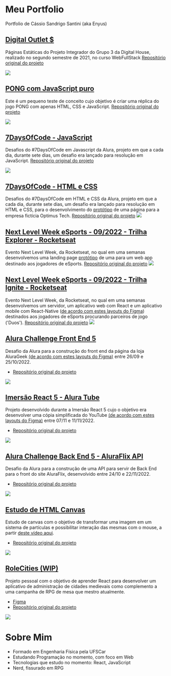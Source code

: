 # Meu Portfolio
Portfolio de Cássio Sandrigo Santini (aka Enyus)

## <a target="_blank" href="https://enyus.github.io/DO$/">Digital Outlet $</a>
Páginas Estáticas do Projeto Integrador do Grupo 3 da Digital House, realizado no segundo semestre de 2021, no curso WebFullStack
<a target="_blank" href="https://github.com/Enyus/PIDH2021-Digital-Outlet">Repositório original do projeto</a>
<div><img src="https://media.giphy.com/media/OGBdEipJsoIi81089t/giphy.gif"></div>

## <a target="_blank" href="https://enyus.github.io/pong/">PONG com JavaScript puro</a>
Este é um pequeno teste de conceito cujo objetivo é criar uma réplica do jogo PONG com apenas HTML, CSS e JavaScript.
<a target="_blank" href="https://github.com/Enyus/Pong-JS-Puro">Repositório original do projeto</a>
<div><img src="https://media.giphy.com/media/eRATjM94rRNwTtWvwV/giphy.gif"></div>

## <a target="_blank" href="https://enyus.github.io/7DoC-JS">7DaysOfCode - JavaScript</a>
Desafios do #7DaysOfCode em Javascript da Alura, projeto em que a cada dia, durante sete dias, um desafio era lançado para resolução em JavaScript.
<a target="_blank" href="https://github.com/Enyus/7DoC-JS">Repositório original do projeto</a>
<div><img src="https://media.giphy.com/media/402HofFrPzfATK7prR/giphy.gif"></div>

## <a target="_blank" href="https://enyus.github.io/7DoC-HTML-CSS/">7DaysOfCode - HTML e CSS</a>
Desafios do #7DaysOfCode em HTML e CSS da Alura, projeto em que a cada dia, durante sete dias, um desafio era lançado para resolução em HTML e CSS, para o desenvolvimento do <a target="_blank" href="https://www.figma.com/file/mm3MLozvUDGhDRTxSLlGL5/7daysOfCode-HTML-CSS">protótipo</a> de uma página para a empresa fictícia Optimus Tech.
<a target="_blank" href="https://github.com/Enyus/7DoC-HTML-CSS">Repositório original do projeto</a>
<img src="https://i.imgur.com/O0gjP1q.png">

## <a target="_blank" href="https://enyus.github.io/nlwesportsexplorer/">Next Level Week eSports - 09/2022 - Trilha Explorer - Rocketseat</a>
Evento Next Level Week, da Rocketseat, no qual em uma semanas desenvolvemos uma landing page <a target="_blank" href="https://www.figma.com/file/bMsaifJpkuUj59ZW5vLqw6/NLW-eSports-(Community)?node-id=79%3A2502">protótipo</a> de uma para um web app destinado aos jogadores de eSports.
<a target="_blank" href="https://github.com/Enyus/nlwesportsexplorer">Repositório original do projeto</a>
<img src="https://i.imgur.com/tkC0Rpk.png">

## <a target="_blank" href="https://github.com/Enyus/nlwesportsignite">Next Level Week eSports - 09/2022 - Trilha Ignite - Rocketseat</a>
Evento Next Level Week, da Rocketseat, no qual em uma semanas desenvolvemos um servidor, um aplicativo web com React e um aplicativo mobile com React-Native (<a target="_blank" href="">de acordo com estes layouts do Figma</a>) destinados aos jogadores de eSports procurando parceiros de jogo ('Duos').
<a target="_blank" href="https://github.com/Enyus/nlwesportsignite">Repositório original do projeto</a>
<img src="https://i.imgur.com/lw9P3fb.png">

## <a target="_blank" href="https://alurachallengefrontend5-uq19.vercel.app/">Alura Challenge Front End 5</a>
Desafio da Alura para a construção do front end da página da loja AluraGeek <a href='https://www.figma.com/file/UdtAAnQKzmNeJO9Qa4fLDq/AluraGeek-(Copy)'>(de acordo com estes layouts do Figma)</a> entre 26/09 e 25/10/2022.
- <a href="https://github.com/Enyus/alurachallengefrontend5" target="_blank">Repositório original do projeto</a>
<img src='https://i.imgur.com/3gr5Nn4.jpg'>

## <a target="_blank" href="https://imersaoreact5.vercel.app/">Imersão React 5 - Alura Tube</a>
Projeto desenvolvido durante a Imersão React 5 cujo o objetivo era desenvolver uma cópia simplificada do YouTube <a href='https://www.figma.com/file/32e9Nyt1TnsMn3p7MjugFt/Aluratube-(Copy)?t=tMNsJiaLTJoxLl6G-0'>(de acordo com estes layouts do Figma)</a> entre 07/11 e 11/11/2022.
- <a class="repo" href="https://github.com/Enyus/imersaoreact5" target="_blank">Repositório original do projeto</a>
<img src='https://i.imgur.com/P671JRV.png'>
            
## <a target="_blank" href="https://alurachallengebackend5.onrender.com/videos/free">Alura Challenge Back End 5 - AluraFlix API</a>
Desafio da Alura para a construção de uma API para servir de Back End para o front do site AluraFlix, desenvolvido entre 24/10 e 22/11/2022.
- <a class="repo" href="https://github.com/Enyus/alurachallengebackend5" target="_blank">Repositório original do projeto</a>
<img src='https://i.imgur.com/4BTHvAB.png'>

## <a target="_blank" href="https://enyus.github.io/canvasstudy/">Estudo de HTML Canvas</a>
Estudo de canvas com o objetivo de transformar uma imagem em um sistema de partículas e possibilitar interação das mesmas com o mouse, a partir <a href="https://youtu.be/vAJEHf92tV0" target="_blank">deste vídeo aqui</a>.
- <a class="repo" href="https://github.com/Enyus/canvasstudy" target="_blank">Repositório original do projeto</a>
<img src='https://i.imgur.com/HgywS0V.png'>

## <a target="_blank" href="https://rolecities.vercel.app/">RoleCities (WIP)</a>
Projeto pessoal com o objetivo de aprender React para desenvolver um aplicativo de administração de cidades medievais como complemento a uma campanha de RPG de mesa que mestro atualmente.
- <a href="https://www.figma.com/file/cLAeOLudWUygcrLiFxqERz/RoleCities" class="repo" target="_blank">Figma</a>
- <a class="repo" href="https://github.com/Enyus/rolecities" target="_blank">Repositório original do projeto</a>
<img src="https://i.imgur.com/Vnfgwxp.jpg">




# Sobre Mim
- Formado em Engenharia Física pela UFSCar
- Estudando Programação no momento, com foco em Web
- Tecnologias que estudo no momento: React, JavaScript
- Nerd, fissurado em RPG